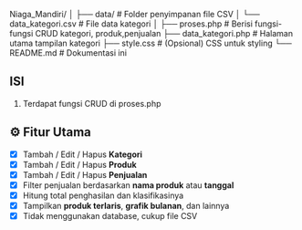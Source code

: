 Niaga_Mandiri/
│
├── data/                   # Folder penyimpanan file CSV
│   └── data_kategori.csv   # File data kategori
│
├── proses.php              # Berisi fungsi-fungsi CRUD kategori, produk,penjualan
├── data_kategori.php       # Halaman utama tampilan kategori
├── style.css               # (Opsional) CSS untuk styling
└── README.md               # Dokumentasi ini 

## ISI ##
1. Terdapat fungsi CRUD di proses.php

## ⚙️ Fitur Utama

- [x] Tambah / Edit / Hapus **Kategori**
- [x] Tambah / Edit / Hapus **Produk**
- [x] Tambah / Edit / Hapus **Penjualan**
- [x] Filter penjualan berdasarkan **nama produk** atau **tanggal**
- [x] Hitung total penghasilan dan klasifikasinya
- [x] Tampilkan **produk terlaris**, **grafik bulanan**, dan lainnya
- [x] Tidak menggunakan database, cukup file CSV
